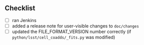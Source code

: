 ## Checklist

- [ ] ran Jenkins
- [ ] added a release note for user-visible changes to `doc/changes`
- [ ] updated the FILE_FORMAT_VERSION number correctly (if `python/lsst/cell_coadds/_fits.py` was modified)